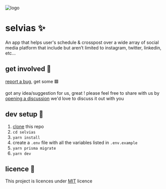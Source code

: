 ![logo](https://user-images.githubusercontent.com/44837950/179811285-b6d672b1-b8e2-49d1-aa35-194519fc4ae0.svg)

# selvias ✨
An app that helps user's schedule & crosspost over a wide array of social media platform that include but aren’t limited to instagram, twitter, linkedin, etc...

## get involved 🤝

[report a bug](https://github.com/TakshakRamteke/selvias/issues/new), get some 🟩

got any idea/suggestion for us, great ! please feel free to share with us by [opening a discussion](https://github.com/TakshakRamteke/selvias/discussions/new) we'd love to discuss it out with you

## dev setup 🍒

1. [clone](https://docs.github.com/en/repositories/creating-and-managing-repositories/cloning-a-repository) this repo
1. `cd selvias`
1. `yarn install`
1. create a `.env` file with all the variables listed in `.env.example`
1. `yarn prisma migrate`
1. `yarn dev`

## licence 📜

This project is licences under [MIT](./licence) licence
